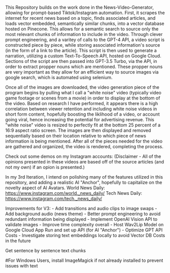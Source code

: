 This Repository builds on the work done in the News-Video-Generator, allowing for prompt-based Tiktok/Instagram automation. First, it scrapes the internet for recent news based on a topic, finds associated articles, and loads vector embedded, semantically similar chunks, into a vector database hosted on Pinecone. This allows for a semantic search to source only the most relevant chunks of information to include in the video. Through clever prompt engineering, and a varitey of calls to the GPT-4 API, a video script is constructed piece by piece, while storing associated information's source (in the form of a link to the article). This script is then used to generate a narration, utilizing a custom Text-To-Speech API, hosted on Google Cloud. Sections of the script are then passed into GPT-3.5 Turbo, via the API, in order to extract propper nouns which are mentioned. These propper nouns are very important as they allow for an efficient way to source images via google search, which is automated using selenium. 

Once all of the images are downloaded, the video generation piece of the program begins by pulling what I call a "white noise" video (typically video game footage or scenes from a movie) in order to display at the bottom of the video. Based on research I have performed, it appears there is a high correlation between viewer retention and including white noise videos in short form content, hopefully boosting the liklihood of a video, or account going viral, hence increasing the potential for advertising revenue. This "white noise" video is resized to perfectly fit at the bottom 25 percent of a 16:9 aspect ratio screen. The images are then displayed and removed sequentially based on their location relative to which piece of news information is being mentioned. After all of the pieces needed for the video are gathered and organized, the video is rendered, completing the process. 

Check out some demos on my Instagram accounts:
(Disclaimer - All of the opinions presented in these videos are based off of the source articles (and not my own) if an opion is presented.)

In my 3rd Iteration, I intend on polishing many of the features utilized in this repository, and adding a realistic AI "Anchor", hopefully to capitalize on the novelty aspect of AI Avatars.
World News Daily: https://www.instagram.com/world._news_daily/
Tech News Daily: https://www.instagram.com/tech._news_daily/

Improvements for V3:
    - Add transitions and audio clips to image swaps
    - Add background audio (news theme)
    - Better prompt engineering to avoid redundant information being displayed
    - Implement OpenAI Vision API to validate images
    - Improve time complexity overall 
    - Host Wav2Lip Model on Google Cloud App Run and set up API (for AI "Anchor")
    - Optimize GPT API Costs
    - Investigate storing text embeddings locally to avoid Vector DB Costs in the future 
    
    













Get sentence by sentence text chunks



#For Windows Users, install ImageMagick if not already installed to prevent issues with text
